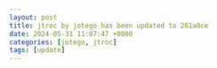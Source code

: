 ```yaml
---
layout: post
title: jtroc by jotego has been updated to 261a0ce
date: 2024-05-31 11:07:47 +0000
categories: [jotego, jtroc]
tags: [update]
---
```


